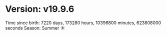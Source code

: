 # Version: v19.9.6
Time since birth: 7220 days, 173280 hours, 10396800 minutes, 623808000 seconds
Season: Summer ☀️
